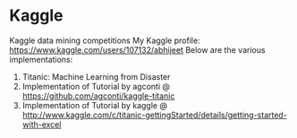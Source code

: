 # Kaggle
Kaggle data mining competitions
My Kaggle profile: https://www.kaggle.com/users/107132/abhijeet
Below are the various implementations:
 1. Titanic: Machine Learning from Disaster
   1. Implementation of Tutorial by agconti @ https://github.com/agconti/kaggle-titanic
   2. Implementation of Tutorial by kaggle @ http://www.kaggle.com/c/titanic-gettingStarted/details/getting-started-with-excel
